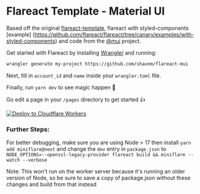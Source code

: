 # Flareact Template - Material UI 

Based off the original [flareact-template](https://github.com/flareact/flareact-template), flareact with styled-components [example] (https://github.com/flareact/flareact/tree/canary/examples/with-styled-components) and code from the [@mui](https://mui.com/) project.


Get started with Flareact by installing [Wrangler](https://github.com/cloudflare/wrangler) and running:

```bash
wrangler generate my-project https://github.com/shaunm/flareact-mui
```

Next, fill in `account_id` and `name` inside your `wrangler.toml` file.

Finally, run `yarn dev` to see magic happen 🎉

Go edit a page in your `/pages` directory to get started 👍

[![Deploy to Cloudflare Workers](https://deploy.workers.cloudflare.com/button?paid=true)](https://deploy.workers.cloudflare.com/?url=https://github.com/shaunm/flareact-mui&paid=true)



### Further Steps:

For better debugging, make sure you are using Node > 17 then install `yarn add miniflare@next` and change the `dev` entry in `package.json` to `NODE_OPTIONS=--openssl-legacy-provider flareact build && miniflare --watch --verbose`

Note: This won't run on the worker server because it's running an older version of Node, so be sure to save a copy of package.json without these changes and build from that instead

